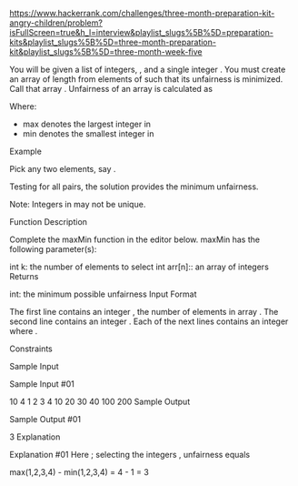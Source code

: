 https://www.hackerrank.com/challenges/three-month-preparation-kit-angry-children/problem?isFullScreen=true&h_l=interview&playlist_slugs%5B%5D=preparation-kits&playlist_slugs%5B%5D=three-month-preparation-kit&playlist_slugs%5B%5D=three-month-week-five

You will be given a list of integers, , and a single integer . You must create an array of length from elements of such that its unfairness is minimized. Call that array . Unfairness of an array is calculated as

Where:

- max denotes the largest integer in
- min denotes the smallest integer in

Example

Pick any two elements, say .

Testing for all pairs, the solution provides the minimum unfairness.

Note: Integers in may not be unique.

Function Description

Complete the maxMin function in the editor below.
maxMin has the following parameter(s):

int k: the number of elements to select
int arr[n]:: an array of integers
Returns

int: the minimum possible unfairness
Input Format

The first line contains an integer , the number of elements in array .
The second line contains an integer .
Each of the next lines contains an integer where .

Constraints

Sample Input

Sample Input #01

10
4
1
2
3
4
10
20
30
40
100
200
Sample Output

Sample Output #01

3
Explanation

Explanation #01
Here ; selecting the integers , unfairness equals

max(1,2,3,4) - min(1,2,3,4) = 4 - 1 = 3
